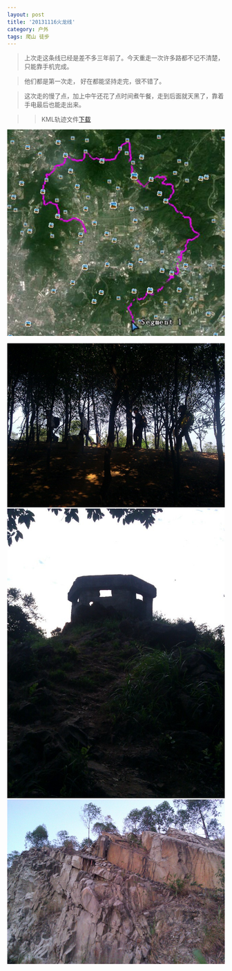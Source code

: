 ```yaml
---
layout: post
title: '20131116火龙线'
category: 户外
tags: 爬山 徒步
---
```


>上次走这条线已经是差不多三年前了。今天重走一次许多路都不记不清楚，只能靠手机完成。

>他们都是第一次走， 好在都能坚持走完，很不错了。

>这次走的慢了点，加上中午还花了点时间煮午餐，走到后面就天黑了，靠着手电最后也能走出来。

>>KML轨迹文件[下载](/assets/download/20131116_火龙线.zip)

![轨迹图](/assets/images/2013/20131116_火龙线-kml.JPG)

![几个人列队走](/assets/images/2013/IMG_20131116_132614.jpeg)
![碉堡](/assets/images/2013/IMG_20131116_162455.jpeg)
![采石场](/assets/images/2013/IMG_20131116_175329.jpeg)
